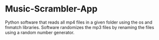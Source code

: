 # Music-Scrambler-App
Python software that reads all mp4 files in a given folder using the os and fnmatch libraries. Software randomizes the mp3 files by renaming the files using a random number generator.
